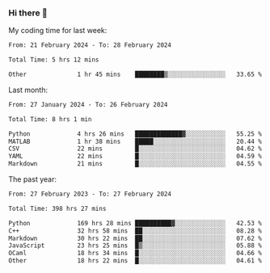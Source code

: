 ### Hi there 👋

My coding time for last week:

<!--START_SECTION:week-->

```txt
From: 21 February 2024 - To: 28 February 2024

Total Time: 5 hrs 12 mins

Other              1 hr 45 mins    ████████▒░░░░░░░░░░░░░░░░   33.65 %
```

<!--END_SECTION:week-->

Last month:

<!--START_SECTION:month-->

```txt
From: 27 January 2024 - To: 26 February 2024

Total Time: 8 hrs 1 min

Python             4 hrs 26 mins   █████████████▓░░░░░░░░░░░   55.25 %
MATLAB             1 hr 38 mins    █████░░░░░░░░░░░░░░░░░░░░   20.44 %
CSV                22 mins         █░░░░░░░░░░░░░░░░░░░░░░░░   04.62 %
YAML               22 mins         █░░░░░░░░░░░░░░░░░░░░░░░░   04.59 %
Markdown           21 mins         █░░░░░░░░░░░░░░░░░░░░░░░░   04.55 %
```

<!--END_SECTION:month-->

The past year:

<!--START_SECTION:year-->

```txt
From: 27 February 2023 - To: 27 February 2024

Total Time: 398 hrs 27 mins

Python             169 hrs 28 mins ██████████▓░░░░░░░░░░░░░░   42.53 %
C++                32 hrs 58 mins  ██░░░░░░░░░░░░░░░░░░░░░░░   08.28 %
Markdown           30 hrs 22 mins  ██░░░░░░░░░░░░░░░░░░░░░░░   07.62 %
JavaScript         23 hrs 25 mins  █▒░░░░░░░░░░░░░░░░░░░░░░░   05.88 %
OCaml              18 hrs 34 mins  █░░░░░░░░░░░░░░░░░░░░░░░░   04.66 %
Other              18 hrs 22 mins  █░░░░░░░░░░░░░░░░░░░░░░░░   04.61 %
```

<!--END_SECTION:year-->
